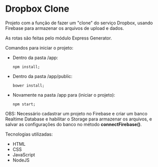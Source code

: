 # Dropbox Clone

Projeto com a função de fazer um "clone" do serviço Dropbox, usando Firebase para armazenar os arquivos de upload e dados.

As rotas são feitas pelo módulo Express Generator.

Comandos para iniciar o projeto:

- Dentro da pasta /app:
    ```
    npm install;
    ```
- Dentro da pasta /app/public:
    ```
    bower install;
    ```
- Novamente na pasta /app para (iniciar o projeto):
    ```
    npm start;
    ```

OBS: Necessário cadastrar um projeto no Firebase e criar um banco Realtime Database e habilitar o Storage para armazenar os arquivos, e salvar as configurações do banco no método **connectFirebase()**.

Tecnologias utilizadas:
- HTML
- CSS
- JavaScript
- NodeJS